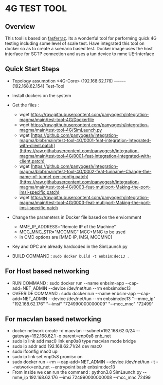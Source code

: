 # 4G TEST TOOL

## Overview
This tool is based on [fasferraz](https://github.com/fasferraz/eNB.git).
Its a wonderful tool for performing quick 4G testing including some level of scale test.
Have integrated this tool on docker so as to create a scenario based test.
Docker image uses the host interface for SCTP connection and uses a tun device
to mme UE-Interface

## Quick Start Steps
* Topology assumption
     <4G-Core> (192.168.62.176) ------ (192.168.62.154) Test-Tool
* Install dockers on the system
* Get the files : 
    - wget https://raw.githubusercontent.com/panyogesh/integration-magma/main/test-tool-4G/Dockerfile
    - wget https://raw.githubusercontent.com/panyogesh/integration-magma/main/test-tool-4G/SimLaunch.py
    - wget [https://github.com/panyogesh/integration-magma/blob/main/test-tool-4G/0001-feat-integration-Integrated-with-client.patch](https://raw.githubusercontent.com/panyogesh/integration-magma/main/test-tool-4G/0001-feat-integration-Integrated-with-client.patch)
    - wget [https://github.com/panyogesh/integration-magma/blob/main/test-tool-4G/0002-feat-tunname-Change-the-name-of-tunnel-per-config.patch](https://raw.githubusercontent.com/panyogesh/integration-magma/main/test-tool-4G/0003-feat-mutliport-Making-the-port-imsi-specific.patch)
    - wget https://raw.githubusercontent.com/panyogesh/integration-magma/main/test-tool-4G/0003-feat-mutliport-Making-the-port-imsi-specific.patch
   
    
* Change the parameters in Docker file based on the enviornment
    - MME_IP_ADDRESS="Remote IP of the Machine"
    - MCC_MNC_STR="MCCMNC" MCC+MNC to be used
    - in CMD options are [MME-IP, IMSI, MCCMNC]
    
* Key and OPC are already hardcoded in the SimLaunch.py
* BUILD COMMAND : ```sudo docker build -t enbsim:dec13 .```

## For Host based networking
* RUN COMMAND : sudo docker run  --name enbsim-app --cap-add=NET_ADMIN --device /dev/net/tun --rm  enbsim:dec13
* OVERRIDE COMMAND : sudo docker run  --name enbsim-app --cap-add=NET_ADMIN --device /dev/net/tun --rm  enbsim:dec13 "--mme_ip" "192.168.62.176" "--imsi" "724990000000009" "--mcc_mnc" "72499"

## For macvlan based networking
* docker network create -d macvlan --subnet=192.168.62.0/24 --gateway=192.168.62.1  -o parent=enp0s8 enb_net
* sudo ip link add mac0 link enp0s8 type macvlan mode bridge
* sudo ip addr add 192.168.62.71/24 dev mac0
* sudo ifconfig mac0 up
* sudo ip link set enp0s8 promisc on
* sudo docker run --rm --cap-add=NET_ADMIN --device /dev/net/tun -it --network=enb_net --entrypoint bash enbsim:dec13
* From Inside we can run the command : python3.8 SimLaunch.py --mme_ip 192.168.62.176 --imsi 724990000000008 --mcc_mnc 72499


          
